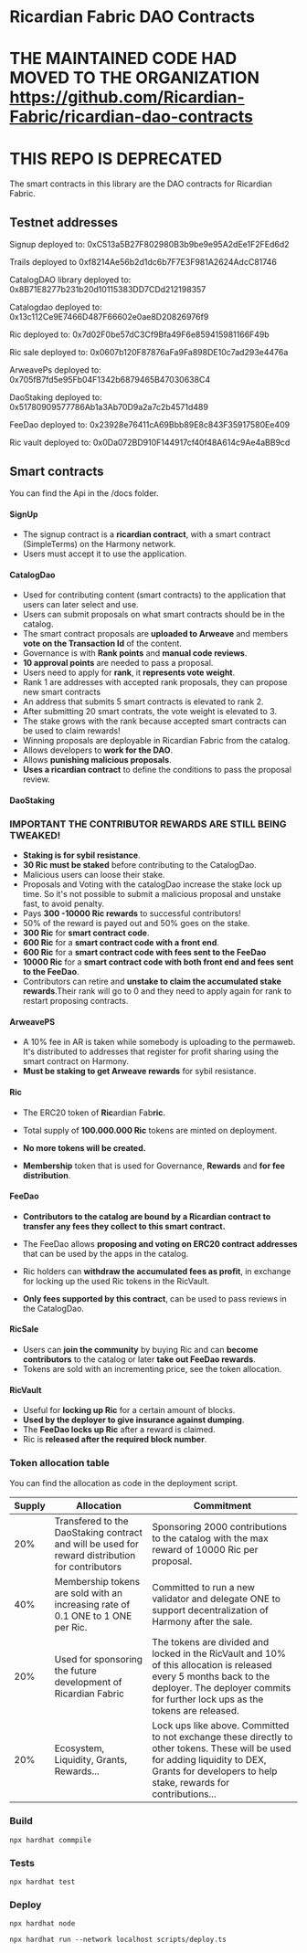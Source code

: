 # Ricardian Fabric DAO Contracts

# THE MAINTAINED CODE HAD MOVED TO THE ORGANIZATION https://github.com/Ricardian-Fabric/ricardian-dao-contracts
# THIS REPO IS DEPRECATED

The smart contracts in this library are the DAO contracts for Ricardian Fabric.

## Testnet addresses

Signup deployed to: 0xC513a5B27F802980B3b9be9e95A2dEe1F2FEd6d2

Trails deployed to 0xf8214Ae56b2d1dc6b7F7E3F981A2624AdcC81746

CatalogDAO library deployed to: 0x8B71E8277b231b20d10115383DD7CDd212198357

Catalogdao deployed to: 0x13c112Ce9E7466D487F66602e0ae8D20826976f9

Ric deployed to: 0x7d02F0be57dC3Cf9Bfa49F6e859415981166F49b

Ric sale deployed to: 0x0607b120F87876aFa9Fa898DE10c7ad293e4476a

ArweavePs deployed to: 0x705fB7fd5e95Fb04F1342b6879465B47030638C4

DaoStaking deployed to: 0x51780909577786Ab1a3Ab70D9a2a7c2b4571d489

FeeDao deployed to: 0x23928e76411cA69Bbb89E8c843F35917580Ee409

Ric vault deployed to: 0x0Da072BD910F144917cf40f48A614c9Ae4aBB9cd

## Smart contracts

You can find the Api in the /docs folder.

#### SignUp

- The signup contract is a **ricardian contract**, with a smart contract (SimpleTerms) on the Harmony network.
- Users must accept it to use the application.

#### CatalogDao

- Used for contributing content (smart contracts) to the application that users can later select and use.
- Users can submit proposals on what smart contracts should be in the catalog.
- The smart contract proposals are **uploaded to Arweave** and members **vote on the Transaction Id** of the content.
- Governance is with **Rank points** and **manual code reviews**.
- **10 approval points** are needed to pass a proposal.
- Users need to apply for **rank**, it **represents vote weight**.
- Rank 1 are addresses with accepted rank proposals, they can propose new smart contracts
- An address that submits 5 smart contracts is elevated to rank 2.
- After submitting 20 smart contrats, the vote weight is elevated to 3.
- The stake grows with the rank because accepted smart contracts can be used to claim rewards!
- Winning proposals are deployable in Ricardian Fabric from the catalog.
- Allows developers to **work for the DAO**.
- Allows **punishing malicious proposals**.
- **Uses a ricardian contract** to define the conditions to pass the proposal review.

#### DaoStaking

### IMPORTANT THE CONTRIBUTOR REWARDS ARE STILL BEING TWEAKED!

- **Staking is for sybil resistance**.
- **30 Ric must be staked** before contributing to the CatalogDao.
- Malicious users can loose their stake.
- Proposals and Voting with the catalogDao increase the stake lock up time.
  So it's not possible to submit a malicious proposal and unstake fast, to avoid penalty.
- Pays **300 -10000 Ric rewards** to successful contributors!
- 50% of the reward is payed out and 50% goes on the stake.
- **300 Ric** for **smart contract code**.
- **600 Ric** for a **smart contract code with a front end**.
- **600 Ric** for a **smart contract code with fees sent to the FeeDao**
- **10000 Ric** for a **smart contract code with both front end and fees sent to the FeeDao**.
- Contributors can retire and **unstake to claim the accumulated stake rewards**.Their rank will go to 0 and they need to apply again for rank to restart proposing contracts.

#### ArweavePS

- A 10% fee in AR is taken while somebody is uploading to the permaweb. It's distributed to addresses that register for profit sharing using the smart contract on Harmony.
- **Must be staking to get Arweave rewards** for sybil resistance.

#### Ric

- The ERC20 token of **Ric**ardian Fab**ric**.

- Total supply of **100.000.000 Ric** tokens are minted on deployment.

- **No more tokens will be created.**

- **Membership** token that is used for Governance, **Rewards** and **for fee distribution**.

#### FeeDao

- **Contributors to the catalog are bound by a Ricardian contract to transfer any fees they collect to this smart contract.**

- The FeeDao allows **proposing and voting on ERC20 contract addresses** that can be used by the apps in the catalog.

- Ric holders can **withdraw the accumulated fees as profit**, in exchange for locking up the used Ric tokens in the RicVault.

- **Only fees supported by this contract**, can be used to pass reviews in the CatalogDao.

#### RicSale

- Users can **join the community** by buying Ric and can **become contributors** to the catalog or later **take out FeeDao rewards**.
- Tokens are sold with an incrementing price, see the token allocation.

#### RicVault

- Useful for **locking up Ric** for a certain amount of blocks.
- **Used by the deployer to give insurance against dumping**.
- The **FeeDao locks up Ric** after a reward is claimed.
- Ric is **released after the required block number**.

### Token allocation table

You can find the allocation as code in the deployment script.

| Supply | Allocation                                                                                      | Commitment                                                                                                                                                                                          |
| ------ | ----------------------------------------------------------------------------------------------- | --------------------------------------------------------------------------------------------------------------------------------------------------------------------------------------------------- |
| 20%    | Transfered to the DaoStaking contract and will be used for reward distribution for contributors | Sponsoring 2000 contributions to the catalog with the max reward of 10000 Ric per proposal.                                                                                                         |
| 40%    | Membership tokens are sold with an increasing rate of 0.1 ONE to 1 ONE per Ric.                 | Committed to run a new validator and delegate ONE to support decentralization of Harmony after the sale.                                                                                            |
| 20%    | Used for sponsoring the future development of Ricardian Fabric                                  | The tokens are divided and locked in the RicVault and 10% of this allocation is released every 5 months back to the deployer. The deployer commits for further lock ups as the tokens are released. |
| 20%    | Ecosystem, Liquidity, Grants, Rewards...                                                        | Lock ups like above. Committed to not exchange these directly to other tokens. These will be used for adding liquidity to DEX, Grants for developers to help stake, rewards for contributions...    |

### Build

    npx hardhat commpile

### Tests

    npx hardhat test

### Deploy

    npx hardhat node

    npx hardhat run --network localhost scripts/deploy.ts
